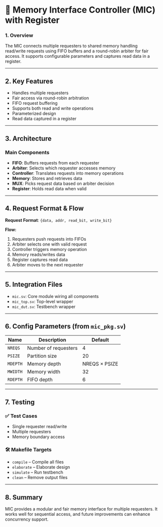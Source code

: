 # 🧠 Memory Interface Controller (MIC) with Register

### 1. Overview
The MIC connects multiple requesters to shared memory
handling read/write requests using FIFO buffers and a round-robin arbiter for fair access.
It supports configurable parameters and captures read data in a register.


-------------
## 2. Key Features
- Handles multiple requesters
- Fair access via round-robin arbitration
- FIFO request buffering
- Supports both read and write operations
- Parameterized design
- Read data captured in a register

----------------------------------

## 3. Architecture

###  Main Components

- **FIFO**: Buffers requests from each requester
- **Arbiter**: Selects which requester accesses memory
- **Controller**: Translates requests into memory operations
- **Memory**: Stores and retrieves data
- **MUX**: Picks request data based on arbiter decision
- **Register**: Holds read data when valid

---

## 4. Request Format & Flow

**Request Format**: `{data, addr, read_bit, write_bit}`

**Flow:**
1. Requesters push requests into FIFOs
2. Arbiter selects one with valid request
3. Controller triggers memory operation
4. Memory reads/writes data
5. Register captures read data
6. Arbiter moves to the next requester

---

## 5. Integration Files

- `mic.sv`: Core module wiring all components
- `mic_top.sv`: Top-level wrapper
- `mic_dut.sv`: Testbench wrapper

---

## 6. Config Parameters (from `mic_pkg.sv`)

| Name      | Description              | Default            |
|-----------|--------------------------|--------------------|
| `NREQS`   | Number of requesters     | 4                  |
| `PSIZE`   | Partition size           | 20                 |
| `MDEPTH`  | Memory depth             | NREQS × PSIZE      |
| `MWIDTH`  | Memory width             | 32                 |
| `RDEPTH`  | FIFO depth               | 6                  |

---

## 7. Testing

### ✅ Test Cases

- Single requester read/write
- Multiple requesters
- Memory boundary access

### 🛠 Makefile Targets

- `compile` – Compile all files
- `elaborate` – Elaborate design
- `simulate` – Run testbench
- `clean` – Remove output files

---

## 8. Summary

MIC provides a modular and fair memory interface for multiple requesters. It works well for sequential access, and future improvements can enhance concurrency support.

